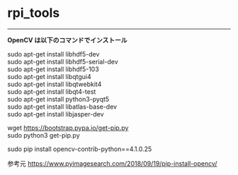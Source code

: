 # rpi_tools
***

**OpenCV は以下のコマンドでインストール**

sudo apt-get install libhdf5-dev  
sudo apt-get install libhdf5-serial-dev  
sudo apt-get install libhdf5-103  
sudo apt-get install libqtgui4  
sudo apt-get install libqtwebkit4  
sudo apt-get install libqt4-test  
sudo apt-get install python3-pyqt5  
sudo apt-get install libatlas-base-dev  
sudo apt-get install libjasper-dev  

wget https://bootstrap.pypa.io/get-pip.py  
sudo python3 get-pip.py  

sudo pip install opencv-contrib-python==4.1.0.25  

参考元 <https://www.pyimagesearch.com/2018/09/19/pip-install-opencv/>  
